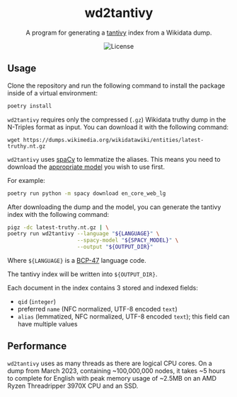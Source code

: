 <div align="center">
    <h1>wd2tantivy</h1>
    <p>
    A program for generating a <a href="https://github.com/quickwit-oss/tantivy">tantivy</a> index from a Wikidata dump.
    </p>
</div>
<p align="center">
    <img alt="License" src="https://img.shields.io/github/license/cyanic-selkie/wd2tantivy?label=license">
</p>

## Usage

Clone the repository and run the following command to install the package inside of a virtual environment:

```bash
poetry install
```

`wd2tantivy` requires only the compressed (`.gz`) Wikidata truthy dump in the N-Triples format as input. You can download it with the following command:

```
wget https://dumps.wikimedia.org/wikidatawiki/entities/latest-truthy.nt.gz
```

`wd2tantivy` uses [spaCy](https://github.com/explosion/spaCy) to lemmatize the aliases. This means you need to download the [appropriate model](https://spacy.io/models) you wish to use first.

For example:

```bash
poetry run python -m spacy download en_core_web_lg
```

After downloading the dump and the model, you can generate the tantivy index with the following command:

```bash
pigz -dc latest-truthy.nt.gz | \
poetry run wd2tantivy --language "${LANGUAGE}" \
                      --spacy-model "${SPACY_MODEL}" \
                      --output "${OUTPUT_DIR}"
```

Where `${LANGUAGE}` is a [BCP-47](https://en.wikipedia.org/wiki/IETF_language_tag#List_of_common_primary_language_subtags) language code.

The tantivy index will be written into `${OUTPUT_DIR}`.

Each document in the index contains 3 stored and indexed fields:
* `qid` (`integer`)
* preferred `name` (NFC normalized, UTF-8 encoded `text`)
* `alias` (lemmatized, NFC normalized, UTF-8 encoded `text`); this field can have multiple values

## Performance

`wd2tantivy` uses as many threads as there are logical CPU cores. On a dump from March 2023, containing \~100,000,000 nodes, it takes \~5 hours to complete for English with peak memory usage of \~2.5MB on an AMD Ryzen Threadripper 3970X CPU and an SSD.

